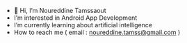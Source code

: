 - 👋 Hi, I’m Noureddine Tamssaout
-  I’m interested in Android App Development
-  I’m currently learning about artificial intelligence
-  How to reach me ( email : noureddine.tamss@gmail.com )
